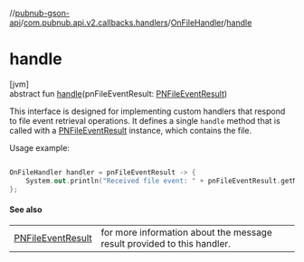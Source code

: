 //[pubnub-gson-api](../../../index.md)/[com.pubnub.api.v2.callbacks.handlers](../index.md)/[OnFileHandler](index.md)/[handle](handle.md)

# handle

[jvm]\
abstract fun [handle](handle.md)(pnFileEventResult: [PNFileEventResult](../../../../../pubnub-core/pubnub-core-api/pubnub-core-api/com.pubnub.api.models.consumer.pubsub.files/-p-n-file-event-result/index.md))

 This interface is designed for implementing custom handlers that respond to file event retrieval operations. It defines a single `handle` method that is called with a [PNFileEventResult](../../../../../pubnub-core/pubnub-core-api/pubnub-core-api/com.pubnub.api.models.consumer.pubsub.files/-p-n-file-event-result/index.md) instance, which contains the file. 

 Usage example: 

```kotlin

OnFileHandler handler = pnFileEventResult -> {
    System.out.println("Received file event: " + pnFileEventResult.getMessage());
};

```

#### See also

| | |
|---|---|
| [PNFileEventResult](../../../../../pubnub-core/pubnub-core-api/pubnub-core-api/com.pubnub.api.models.consumer.pubsub.files/-p-n-file-event-result/index.md) | for more information about the message result provided to this handler. |
